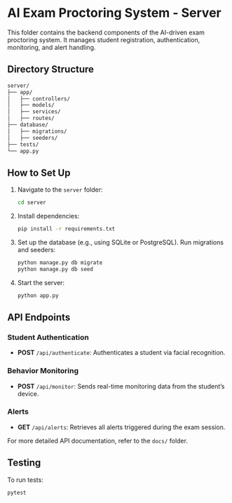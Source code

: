 # AI Exam Proctoring System - Server

This folder contains the backend components of the AI-driven exam proctoring system. It manages student registration, authentication, monitoring, and alert handling.

## Directory Structure

```bash
server/
├── app/
│   ├── controllers/
│   ├── models/
│   ├── services/
│   ├── routes/
├── database/
│   ├── migrations/
│   ├── seeders/
├── tests/
└── app.py
```

## How to Set Up

1. Navigate to the `server` folder:
   ```bash
   cd server
   ```

2. Install dependencies:
   ```bash
   pip install -r requirements.txt
   ```

3. Set up the database (e.g., using SQLite or PostgreSQL). Run migrations and seeders:
   ```bash
   python manage.py db migrate
   python manage.py db seed
   ```

4. Start the server:
   ```bash
   python app.py
   ```

## API Endpoints

### Student Authentication
- **POST** `/api/authenticate`: Authenticates a student via facial recognition.

### Behavior Monitoring
- **POST** `/api/monitor`: Sends real-time monitoring data from the student’s device.

### Alerts
- **GET** `/api/alerts`: Retrieves all alerts triggered during the exam session.

For more detailed API documentation, refer to the `docs/` folder.

## Testing

To run tests:
```bash
pytest
```

